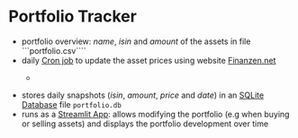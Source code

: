 # Portfolio Tracker

* portfolio overview: *name*, *isin* and *amount* of the assets in file ```portfolio.csv````
* daily [Cron job](https://en.wikipedia.org/wiki/Cron) to update the asset prices using website [Finanzen.net](https://finanzen.net)
  * ```0 21 * * * cd /path/to/script; python3.6 portfolio_updater.py >/dev/null 2>&1
* stores daily snapshots (*isin*, *amount*, *price* and *date*) in an [SQLite Database](https://www.sqlite.org/) file ```portfolio.db```
* runs as a [Streamlit App](https://docs.streamlit.io/): allows modifying the portfolio (e.g when buying or selling assets) and displays the portfolio development over time